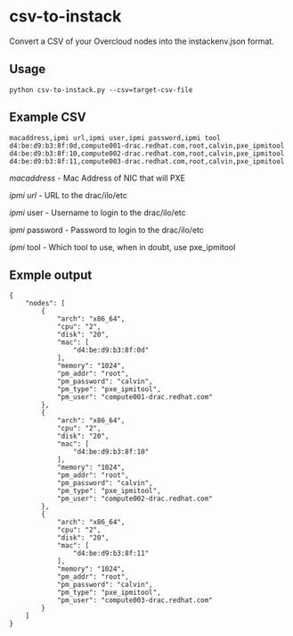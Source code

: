 # csv-to-instack
Convert a CSV of your Overcloud nodes into the instackenv.json format.

## Usage
```
python csv-to-instack.py --csv=target-csv-file
```

## Example CSV
```
macaddress,ipmi url,ipmi user,ipmi password,ipmi tool
d4:be:d9:b3:8f:0d,compute001-drac.redhat.com,root,calvin,pxe_ipmitool
d4:be:d9:b3:8f:10,compute002-drac.redhat.com,root,calvin,pxe_ipmitool
d4:be:d9:b3:8f:11,compute003-drac.redhat.com,root,calvin,pxe_ipmitool
```

*macaddress* - Mac Address of NIC that will PXE

*ipmi url* - URL to the drac/ilo/etc

*ipmi* user - Username to login to the drac/ilo/etc

*ipmi* password - Password to login to the drac/ilo/etc

*ipmi* tool - Which tool to use, when in doubt, use pxe_ipmitool

## Exmple output
```
{
    "nodes": [
        {
            "arch": "x86_64", 
            "cpu": "2", 
            "disk": "20", 
            "mac": [
                "d4:be:d9:b3:8f:0d"
            ], 
            "memory": "1024", 
            "pm_addr": "root", 
            "pm_password": "calvin", 
            "pm_type": "pxe_ipmitool", 
            "pm_user": "compute001-drac.redhat.com"
        }, 
        {
            "arch": "x86_64", 
            "cpu": "2", 
            "disk": "20", 
            "mac": [
                "d4:be:d9:b3:8f:10"
            ], 
            "memory": "1024", 
            "pm_addr": "root", 
            "pm_password": "calvin", 
            "pm_type": "pxe_ipmitool", 
            "pm_user": "compute002-drac.redhat.com"
        }, 
        {
            "arch": "x86_64", 
            "cpu": "2", 
            "disk": "20", 
            "mac": [
                "d4:be:d9:b3:8f:11"
            ], 
            "memory": "1024", 
            "pm_addr": "root", 
            "pm_password": "calvin", 
            "pm_type": "pxe_ipmitool", 
            "pm_user": "compute003-drac.redhat.com"
        }
    ]
}
```
